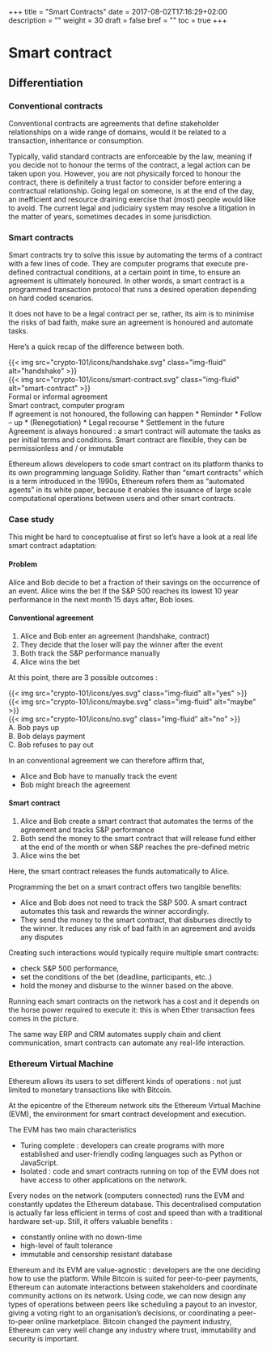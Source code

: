 +++
title = "Smart Contracts"
date = 2017-08-02T17:16:29+02:00
description = ""
weight = 30
draft = false
bref = ""
toc = true
+++

# Smart contract

## Differentiation

### Conventional contracts

Conventional contracts are agreements that define stakeholder relationships on a wide range of domains, would it be related to a transaction, inheritance or consumption. 

Typically, valid standard contracts are enforceable by the law, meaning if you decide not to honour the terms of the contract, a legal action can be taken upon you. 
However, you are not physically forced to honour the contract, there is definitely a trust factor to consider before entering a contractual relationship. Going legal on someone, is at the end of the day, an inefficient and resource draining exercise that (most) people would like to avoid.
The current legal and judiciairy system may resolve a litigation in the matter of years, sometimes decades in some jurisdiction.

### Smart contracts

Smart contracts try to solve this issue by automating the terms of a contract with a few lines of code. 
They are computer programs that execute pre-defined contractual conditions, at a certain point in time, to ensure an agreement is ultimately honoured. 
In other words, a smart contract is a programmed transaction protocol that runs a desired operation depending on hard coded scenarios.

It does not have to be a legal contract per se, rather, its aim is to minimise the risks of bad faith, make sure an agreement is honoured and automate tasks. 

Here’s a quick recap of the difference between both.

<div class="container">
  <div class="row">
    <div class="col">
      {{< img src="crypto-101/icons/handshake.svg" class="img-fluid" alt="handshake" >}}
    </div>
    <div class="col">
      {{< img src="crypto-101/icons/smart-contract.svg" class="img-fluid" alt="smart-contract" >}}
    </div>
  </div>
   <div class="row">
    <div class="col">
      Formal or informal agreement
    </div>
    <div class="col">
      Smart contract, computer program
    </div>
  </div>
  <div class="row">
    <div class="col">
     If agreement is not honoured, the following can happen
      * Reminder
      * Follow – up
      * (Renegotiation)
      * Legal recourse
      * Settlement in the future
    </div>
    <div class="col">
      Agreement is always honoured : a smart contract will automate the tasks as per initial terms and conditions. Smart contract are flexible, they can be permissionless and / or immutable
    </div>
  </div>
 </div>
 
 
Ethereum allows developers to code smart contract on its platform thanks to its own programming language Solidity. 
Rather than “smart contracts” which is a term introduced in the 1990s, Ethereum refers them as “automated agents” in its white paper, because it enables the issuance of large scale computational operations between users and other smart contracts.


### Case study

This might be hard to conceptualise at first so let’s have a look at a real life smart contract adaptation:

#### Problem

Alice and Bob decide to bet a fraction of their savings on the occurrence of an event. 
Alice wins the bet If the S&P 500 reaches its lowest 10 year performance in the next month
15 days after, Bob loses. 

#### Conventional agreement

1. Alice and Bob enter an agreement (handshake, contract)
2. They decide that the loser will pay the winner after the event
3. Both track the S&P performance manually
4. Alice wins the bet

At this point, there are 3 possible outcomes :


<div class="container">
  <div class="row">
    <div class="col">
     {{< img src="crypto-101/icons/yes.svg" class="img-fluid" alt="yes" >}}
    </div>
    <div class="col">
     {{< img src="crypto-101/icons/maybe.svg" class="img-fluid" alt="maybe" >}}
    </div>
    <div class="col">
     {{< img src="crypto-101/icons/no.svg" class="img-fluid" alt="no" >}}
    </div>
  </div>
  <div class="row">
    <div class="col">
      A. Bob pays up
    </div>
    <div class="col">
      B. Bob delays payment
    </div>
    <div class="col">
      C. Bob refuses to pay out
    </div>
  </div>
</div>
 
In an conventional agreement we can therefore affirm that,
* Alice and Bob have to manually track the event
* Bob might breach the agreement
 
 
 
 
 #### Smart contract
 
 
1. Alice and Bob create a smart contract that automates the terms of the agreement and tracks S&P performance
2. Both send the money to the smart contract that will release fund either at the end of the month or when S&P reaches the pre-defined metric
3. Alice wins the bet

Here, the smart contract releases the funds automatically to Alice.

Programming the bet on a smart contract offers two tangible benefits:
*	Alice and Bob does not need to track the S&P 500. A smart contract automates this task and rewards the winner accordingly. 
* They send the money to the smart contract, that disburses directly to the winner. It reduces any risk of bad faith in an agreement and avoids any disputes

Creating such interactions would typically require multiple smart contracts: 
* check S&P 500 performance,
* set the conditions of the bet (deadline, participants, etc..)
* hold the money and disburse to the winner based on the above.

Running each smart contracts on the network has a cost and it depends on the horse power required to execute it: this is when Ether transaction fees comes in the picture.

The same way ERP and CRM automates supply chain and client communication, smart contracts can automate any real-life interaction.




### Ethereum Virtual Machine

Ethereum allows its users to set different kinds of operations : not just limited to monetary transactions like with Bitcoin.

At the epicentre of the Ethereum network sits the Ethereum Virtual Machine (EVM), the environment for smart contract development and execution. 

The EVM has two main characteristics 
* Turing complete : developers can create programs with more established and user-friendly coding languages such as Python or JavaScript.
* Isolated : code and smart contracts running on top of the EVM does not have access to other applications on the network.

Every nodes on the network (computers connected) runs the EVM and constantly updates the Ethereum database. This decentralised computation is actually far less efficient in terms of cost and speed than with a traditional hardware set-up. 
Still, it offers valuable benefits :
* constantly online with no down-time
* high-level of fault tolerance
* immutable and censorship resistant database

Ethereum and its EVM are value-agnostic : developers are the one deciding how to use the platform. While Bitcoin is suited for peer-to-peer payments, Ethereum can automate interactions between stakeholders and coordinate community actions on its network. Using code, we can now design any types of operations between peers like scheduling a payout to an investor, giving a voting right to an organisation’s decisions, or coordinating a peer-to-peer online marketplace.
Bitcoin changed the payment industry, Ethereum can very well change any industry where trust, immutability and security is important.



